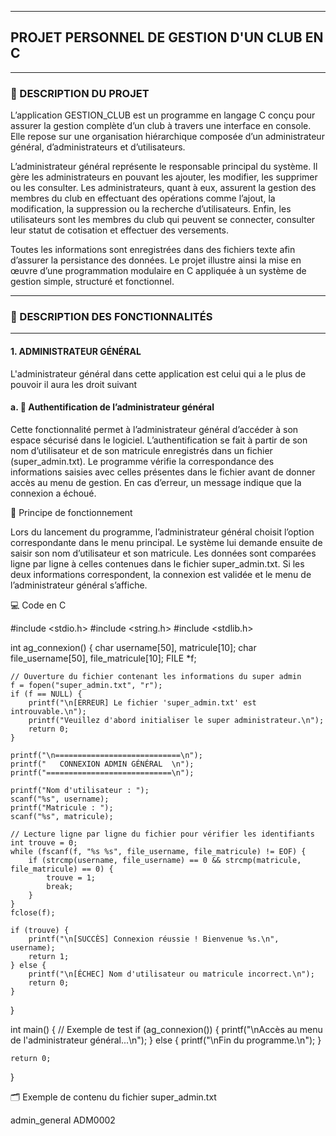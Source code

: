 ***************************************
## PROJET PERSONNEL DE GESTION D'UN CLUB EN C
**************************************
### 🧩 DESCRIPTION DU PROJET 

L’application GESTION_CLUB est un programme en langage C conçu pour assurer la gestion complète d’un club à travers une interface en console. Elle repose sur une organisation hiérarchique composée d’un administrateur général, d’administrateurs et d’utilisateurs.

L’administrateur général représente le responsable principal du système. Il gère les administrateurs en pouvant les ajouter, les modifier, les supprimer ou les consulter. Les administrateurs, quant à eux, assurent la gestion des membres du club en effectuant des opérations comme l’ajout, la modification, la suppression ou la recherche d’utilisateurs. Enfin, les utilisateurs sont les membres du club qui peuvent se connecter, consulter leur statut de cotisation et effectuer des versements.

Toutes les informations sont enregistrées dans des fichiers texte afin d’assurer la persistance des données. Le projet illustre ainsi la mise en œuvre d’une programmation modulaire en C appliquée à un système de gestion simple, structuré et fonctionnel.
**************************************
### 🧩 DESCRIPTION DES FONCTIONNALITÉS 
**************************************
#### 1. ADMINISTRATEUR GÉNÉRAL
L'administrateur général dans cette application est celui qui a le plus de pouvoir il aura les droit suivant 

#### a. 🔐 Authentification de l’administrateur général

Cette fonctionnalité permet à l’administrateur général d’accéder à son espace sécurisé dans le logiciel.
L’authentification se fait à partir de son nom d’utilisateur et de son matricule enregistrés dans un fichier (super_admin.txt).
Le programme vérifie la correspondance des informations saisies avec celles présentes dans le fichier avant de donner accès au menu de gestion.
En cas d’erreur, un message indique que la connexion a échoué.

🧠 Principe de fonctionnement

Lors du lancement du programme, l’administrateur général choisit l’option correspondante dans le menu principal.
Le système lui demande ensuite de saisir son nom d’utilisateur et son matricule.
Les données sont comparées ligne par ligne à celles contenues dans le fichier super_admin.txt.
Si les deux informations correspondent, la connexion est validée et le menu de l’administrateur général s’affiche.

💻 Code en C

#include <stdio.h>
#include <string.h>
#include <stdlib.h>

int ag_connexion() {
    char username[50], matricule[10];
    char file_username[50], file_matricule[10];
    FILE *f;

    // Ouverture du fichier contenant les informations du super admin
    f = fopen("super_admin.txt", "r");
    if (f == NULL) {
        printf("\n[ERREUR] Le fichier 'super_admin.txt' est introuvable.\n");
        printf("Veuillez d'abord initialiser le super administrateur.\n");
        return 0;
    }

    printf("\n============================\n");
    printf("   CONNEXION ADMIN GÉNÉRAL  \n");
    printf("============================\n");

    printf("Nom d'utilisateur : ");
    scanf("%s", username);
    printf("Matricule : ");
    scanf("%s", matricule);

    // Lecture ligne par ligne du fichier pour vérifier les identifiants
    int trouve = 0;
    while (fscanf(f, "%s %s", file_username, file_matricule) != EOF) {
        if (strcmp(username, file_username) == 0 && strcmp(matricule, file_matricule) == 0) {
            trouve = 1;
            break;
        }
    }
    fclose(f);

    if (trouve) {
        printf("\n[SUCCÈS] Connexion réussie ! Bienvenue %s.\n", username);
        return 1;
    } else {
        printf("\n[ÉCHEC] Nom d'utilisateur ou matricule incorrect.\n");
        return 0;
    }
}

int main() {
    // Exemple de test
    if (ag_connexion()) {
        printf("\nAccès au menu de l'administrateur général...\n");
    } else {
        printf("\nFin du programme.\n");
    }

    return 0;
}

🗂️ Exemple de contenu du fichier super_admin.txt

admin_general ADM0002

